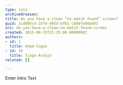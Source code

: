 ```yaml
---
type: rule
archivedreason: 
title: Do you have a clean “no match found” screen?
guid: 1cd005c4-15fd-495d-bf61-cb807a68a693
uri: do-you-have-a-clean-no-match-found-screen
created: 2015-08-25T21:25:06.0000000Z
authors:
- id: 1
  title: Adam Cogan
- id: 16
  title: Tiago Araujo
related: []

---
```



Enter Intro Text
<br><excerpt class='endintro'></excerpt><br>



